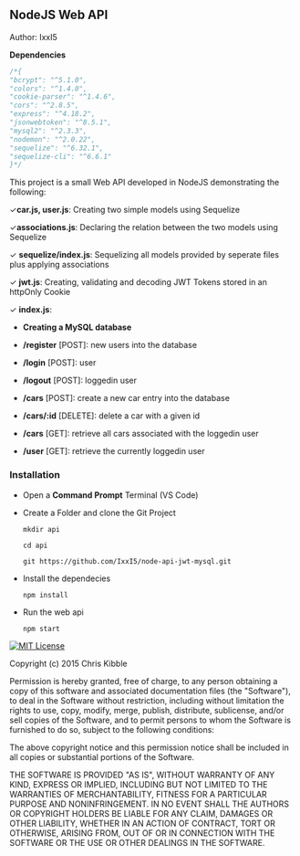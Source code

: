 ## NodeJS Web API

Author: IxxI5

**Dependencies**

```javascript
/*{
"bcrypt": "^5.1.0",
"colors": "^1.4.0",
"cookie-parser": "^1.4.6",
"cors": "^2.8.5",
"express": "^4.18.2",
"jsonwebtoken": "^8.5.1",
"mysql2": "^2.3.3",
"nodemon": "^2.0.22",
"sequelize": "^6.32.1",
"sequelize-cli": "^6.6.1"
}*/
```

This project is a small Web API developed in NodeJS demonstrating the following:

&check;**car.js, user.js**: Creating two simple models using Sequelize

&check;**associations.js**: Declaring the relation between the two models using Sequelize

&check; **sequelize/index.js**: Sequelizing all models provided by seperate files plus applying associations

&check; **jwt.js**: Creating, validating and decoding JWT Tokens stored in an httpOnly Cookie

&check; **index.js**:

- **Creating a MySQL database**

- **/register** [POST]: new users into the database

- **/login** [POST]: user

- **/logout** [POST]: loggedin user

- **/cars** [POST]: create a new car entry into the database

- **/cars/:id** [DELETE]: delete a car with a given id

- **/cars** [GET]: retrieve all cars associated with the loggedin user

- **/user** [GET]: retrieve the currently loggedin user

### Installation

- Open a **Command Prompt** Terminal (VS Code)
- Create a Folder and clone the Git Project

  ```
  mkdir api

  cd api

  git https://github.com/IxxI5/node-api-jwt-mysql.git
  ```

- Install the dependecies
  ```
  npm install
  ```
- Run the web api
  ```
  npm start
  ```

[![MIT License](https://img.shields.io/badge/License-MIT-green.svg)](https://choosealicense.com/licenses/mit/)

Copyright (c) 2015 Chris Kibble

Permission is hereby granted, free of charge, to any person obtaining a copy of this software and associated documentation files (the "Software"), to deal in the Software without restriction, including without limitation the rights to use, copy, modify, merge, publish, distribute, sublicense, and/or sell copies of the Software, and to permit persons to whom the Software is furnished to do so, subject to the following conditions:

The above copyright notice and this permission notice shall be included in all copies or substantial portions of the Software.

THE SOFTWARE IS PROVIDED "AS IS", WITHOUT WARRANTY OF ANY KIND, EXPRESS OR IMPLIED, INCLUDING BUT NOT LIMITED TO THE WARRANTIES OF MERCHANTABILITY, FITNESS FOR A PARTICULAR PURPOSE AND NONINFRINGEMENT. IN NO EVENT SHALL THE AUTHORS OR COPYRIGHT HOLDERS BE LIABLE FOR ANY CLAIM, DAMAGES OR OTHER LIABILITY, WHETHER IN AN ACTION OF CONTRACT, TORT OR OTHERWISE, ARISING FROM, OUT OF OR IN CONNECTION WITH THE SOFTWARE OR THE USE OR OTHER DEALINGS IN THE SOFTWARE.

